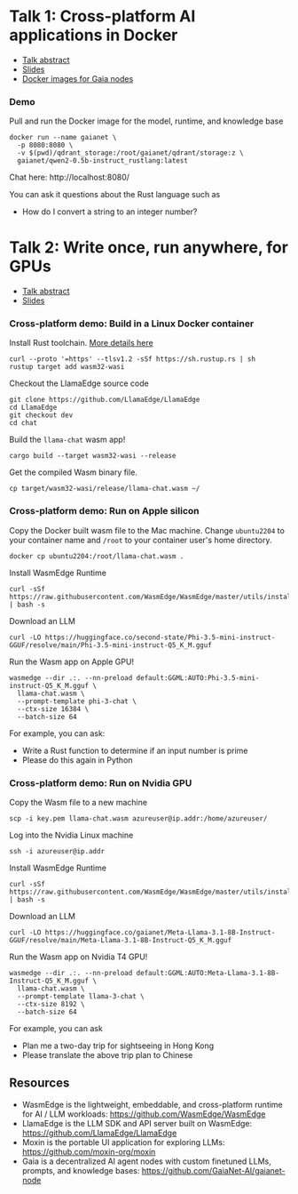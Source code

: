 # Talk 1: Cross-platform AI applications in Docker

* [Talk abstract](https://sched.co/1eYaP)
* [Slides]()
* [Docker images for Gaia nodes](https://github.com/GaiaNet-AI/gaianet-node/tree/main/docker)

### Demo

Pull and run the Docker image for the model, runtime, and knowledge base

```
docker run --name gaianet \
  -p 8080:8080 \
  -v $(pwd)/qdrant_storage:/root/gaianet/qdrant/storage:z \
  gaianet/qwen2-0.5b-instruct_rustlang:latest
```

Chat here: http://localhost:8080/

You can ask it questions about the Rust language such as 

* How do I convert a string to an integer number?


# Talk 2: Write once, run anywhere, for GPUs

* [Talk abstract]()
* [Slides]()

### Cross-platform demo: Build in a Linux Docker container

Install Rust toolchain. [More details here](https://wasmedge.org/docs/develop/rust/setup)

```
curl --proto '=https' --tlsv1.2 -sSf https://sh.rustup.rs | sh
rustup target add wasm32-wasi
```

Checkout the LlamaEdge source code

```
git clone https://github.com/LlamaEdge/LlamaEdge
cd LlamaEdge
git checkout dev
cd chat
```

Build the `llama-chat` wasm app!

```
cargo build --target wasm32-wasi --release
```

Get the compiled Wasm binary file.

```
cp target/wasm32-wasi/release/llama-chat.wasm ~/
```

### Cross-platform demo: Run on Apple silicon

Copy the Docker built wasm file to the Mac machine. Change `ubuntu2204` to your container name and `/root` to your container user's home directory.

```
docker cp ubuntu2204:/root/llama-chat.wasm .
```

Install WasmEdge Runtime

```
curl -sSf https://raw.githubusercontent.com/WasmEdge/WasmEdge/master/utils/install_v2.sh | bash -s
```

Download an LLM

```
curl -LO https://huggingface.co/second-state/Phi-3.5-mini-instruct-GGUF/resolve/main/Phi-3.5-mini-instruct-Q5_K_M.gguf
```

Run the Wasm app on Apple GPU!

```
wasmedge --dir .:. --nn-preload default:GGML:AUTO:Phi-3.5-mini-instruct-Q5_K_M.gguf \
  llama-chat.wasm \
  --prompt-template phi-3-chat \
  --ctx-size 16384 \
  --batch-size 64
```

For example, you can ask:

* Write a Rust function to determine if an input number is prime
* Please do this again in Python

### Cross-platform demo: Run on Nvidia GPU

Copy the Wasm file to a new machine

```
scp -i key.pem llama-chat.wasm azureuser@ip.addr:/home/azureuser/
```

Log into the Nvidia Linux machine

```
ssh -i azureuser@ip.addr
```

Install WasmEdge Runtime

```
curl -sSf https://raw.githubusercontent.com/WasmEdge/WasmEdge/master/utils/install_v2.sh | bash -s
```

Download an LLM

```
curl -LO https://huggingface.co/gaianet/Meta-Llama-3.1-8B-Instruct-GGUF/resolve/main/Meta-Llama-3.1-8B-Instruct-Q5_K_M.gguf
```

Run the Wasm app on Nvidia T4 GPU!

```
wasmedge --dir .:. --nn-preload default:GGML:AUTO:Meta-Llama-3.1-8B-Instruct-Q5_K_M.gguf \
  llama-chat.wasm \
  --prompt-template llama-3-chat \
  --ctx-size 8192 \
  --batch-size 64
```

For example, you can ask

* Plan me a two-day trip for sightseeing in Hong Kong
* Please translate the above trip plan to Chinese

## Resources

* WasmEdge is the lightweight, embeddable, and cross-platform runtime for AI / LLM workloads: https://github.com/WasmEdge/WasmEdge
* LlamaEdge is the LLM SDK and API server built on WasmEdge: https://github.com/LlamaEdge/LlamaEdge
* Moxin is the portable UI application for exploring LLMs: https://github.com/moxin-org/moxin
* Gaia is a decentralized AI agent nodes with custom finetuned LLMs, prompts, and knowledge bases: https://github.com/GaiaNet-AI/gaianet-node


